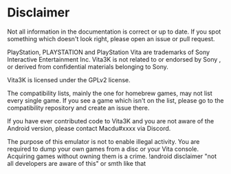 # Disclaimer

Not all information in the documentation is correct or up to date. If you spot something which doesn't look right, please open an issue or pull request.

PlayStation, PLAYSTATION and PlayStation Vita are trademarks of Sony Interactive Entertainment Inc. Vita3K is not related to or endorsed by Sony , or derived from confidential materials belonging to Sony.

Vita3K is licensed under the GPLv2 license.

The compatibility lists, mainly the one for homebrew games, may not list every single game. If you see a game which isn't on the list, please go to the compatibility repository and create an issue there.

If you have ever contributed code to Vita3K and you are not aware of the Android version, please contact Macdu#xxxx via Discord.

The purpose of this emulator is not to enable illegal activity. You are required to dump your own games from a disc or your Vita console. Acquiring games without owning them is a crime.
!android disclaimer "not all developers are aware of this" or smth like that

